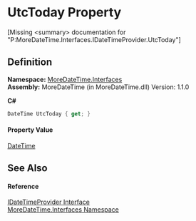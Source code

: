 # UtcToday Property


\[Missing &lt;summary&gt; documentation for "P:MoreDateTime.Interfaces.IDateTimeProvider.UtcToday"\]



## Definition
**Namespace:** <a href="N_MoreDateTime_Interfaces">MoreDateTime.Interfaces</a>  
**Assembly:** MoreDateTime (in MoreDateTime.dll) Version: 1.1.0

**C#**
``` C#
DateTime UtcToday { get; }
```



#### Property Value
<a href="https://learn.microsoft.com/dotnet/api/system.datetime" target="_blank" rel="noopener noreferrer">DateTime</a>

## See Also


#### Reference
<a href="T_MoreDateTime_Interfaces_IDateTimeProvider">IDateTimeProvider Interface</a>  
<a href="N_MoreDateTime_Interfaces">MoreDateTime.Interfaces Namespace</a>  
